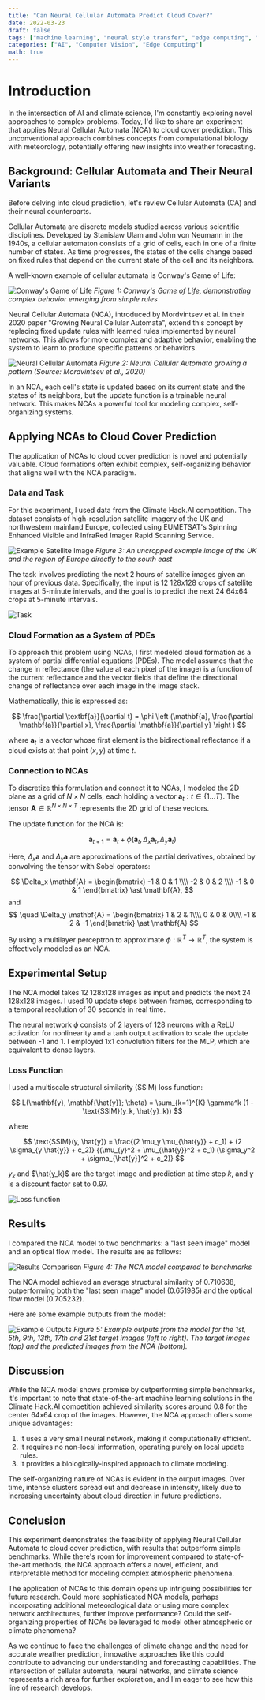 ```yaml
---
title: "Can Neural Cellular Automata Predict Cloud Cover?"
date: 2022-03-23
draft: false
tags: ["machine learning", "neural style transfer", "edge computing", "TPU", "ReCoNet"]
categories: ["AI", "Computer Vision", "Edge Computing"]
math: true
---
```



# Introduction

In the intersection of AI and climate science, I'm constantly exploring novel approaches to complex problems. Today, I'd like to share an experiment that applies Neural Cellular Automata (NCA) to cloud cover prediction. This unconventional approach combines concepts from computational biology with meteorology, potentially offering new insights into weather forecasting.

## Background: Cellular Automata and Their Neural Variants

Before delving into cloud prediction, let's review Cellular Automata (CA) and their neural counterparts.

Cellular Automata are discrete models studied across various scientific disciplines. Developed by Stanislaw Ulam and John von Neumann in the 1940s, a cellular automaton consists of a grid of cells, each in one of a finite number of states. As time progresses, the states of the cells change based on fixed rules that depend on the current state of the cell and its neighbors.

A well-known example of cellular automata is Conway's Game of Life:

![Conway's Game of Life](figures/glider_gun.gif#small)
*Figure 1: Conway's Game of Life, demonstrating complex behavior emerging from simple rules*

Neural Cellular Automata (NCA), introduced by Mordvintsev et al. in their 2020 paper "Growing Neural Cellular Automata", extend this concept by replacing fixed update rules with learned rules implemented by neural networks. This allows for more complex and adaptive behavior, enabling the system to learn to produce specific patterns or behaviors.

![Neural Cellular Automata](figures/nca.svg)
*Figure 2: Neural Cellular Automata growing a pattern (Source: Mordvintsev et al., 2020)*

In an NCA, each cell's state is updated based on its current state and the states of its neighbors, but the update function is a trainable neural network. This makes NCAs a powerful tool for modeling complex, self-organizing systems.

## Applying NCAs to Cloud Cover Prediction

The application of NCAs to cloud cover prediction is novel and potentially valuable. Cloud formations often exhibit complex, self-organizing behavior that aligns well with the NCA paradigm.

### Data and Task

For this experiment, I used data from the Climate Hack.AI competition. The dataset consists of high-resolution satellite imagery of the UK and northwestern mainland Europe, collected using EUMETSAT's Spinning Enhanced Visible and InfraRed Imager Rapid Scanning Service.

![Example Satellite Image](figures/example_image.png)
*Figure 3: An uncropped example image of the UK and the region of Europe directly to the south east*

The task involves predicting the next 2 hours of satellite images given an hour of previous data. Specifically, the input is 12 128x128 crops of satellite images at 5-minute intervals, and the goal is to predict the next 24 64x64 crops at 5-minute intervals.

![Task](figures/crops.png)

### Cloud Formation as a System of PDEs

To approach this problem using NCAs, I first modeled cloud formation as a system of partial differential equations (PDEs). The model assumes that the change in reflectance (the value at each pixel of the image) is a function of the current reflectance and the vector fields that define the directional change of reflectance over each image in the image stack.

Mathematically, this is expressed as:

$$
\frac{\partial \textbf{a}}{\partial t} = \phi \left (\mathbf{a}, \frac{\partial \mathbf{a}}{\partial x},  \frac{\partial \mathbf{a}}{\partial y} \right )
$$

where $\mathbf{a}_t$ is a vector whose first element is the bidirectional reflectance if a cloud exists at that point $(x, y)$ at time $t$.

### Connection to NCAs

To discretize this formulation and connect it to NCAs, I modeled the 2D plane as a grid of $N \times N$ cells, each holding a vector $\mathbf{a}_t : t \in \{1\ldots T\}$. The tensor $\mathbf{A} \in \mathbb{R}^{N \times N \times T}$ represents the 2D grid of these vectors.

The update function for the NCA is:

$$
\mathbf{a}_{t+1} = \mathbf{a}_t + \phi(\mathbf{a}_t, \Delta_x \mathbf{a}_t, \Delta_y \mathbf{a}_t)
$$

Here, $\Delta_x \mathbf{a}$ and $\Delta_y \mathbf{a}$ are approximations of the partial derivatives, obtained by convolving the tensor with Sobel operators:

$$
\Delta_x \mathbf{A} = \begin{bmatrix}
-1 & 0 & 1 \\\\
-2 & 0 & 2 \\\\
-1 & 0 & 1
\end{bmatrix} 
\ast \mathbf{A},
$$
and
$$
\quad
\Delta_y \mathbf{A} = \begin{bmatrix}
1 & 2 & 1\\\\
0 & 0 & 0\\\\
-1 & -2 & -1
\end{bmatrix} 
\ast \mathbf{A}
$$

By using a multilayer perceptron to approximate $\phi : \mathbb{R}^T \rightarrow \mathbb{R}^T$, the system is effectively modeled as an NCA.

## Experimental Setup

The NCA model takes 12 128x128 images as input and predicts the next 24 128x128 images. I used 10 update steps between frames, corresponding to a temporal resolution of 30 seconds in real time.

The neural network $\phi$ consists of 2 layers of 128 neurons with a ReLU activation for nonlinearity and a tanh output activation to scale the update between -1 and 1. I employed 1x1 convolution filters for the MLP, which are equivalent to dense layers.

### Loss Function

I used a multiscale structural similarity (SSIM) loss function:

$$
L(\mathbf{y}, \mathbf{\hat{y}}; \theta) = \sum_{k=1}^{K} \gamma^k (1 - \text{SSIM}(y_k, \hat{y}_k))
$$

where

$$
\text{SSIM}(y, \hat{y}) = \frac{(2 \mu_y \mu_{\hat{y}} + c_1) + (2 \sigma_{y \hat{y}} + c_2)} {(\mu_{y}^2 + \mu_{\hat{y}}^2 + c_1) (\sigma_y^2 + \sigma_{\hat{y}}^2 + c_2)}
$$

$y_k$ and $\hat{y_k}$ are the target image and prediction at time step $k$, and $\gamma$ is a discount factor set to 0.97.

![Loss function](figures/loss.png)

## Results

I compared the NCA model to two benchmarks: a "last seen image" model and an optical flow model. The results are as follows:

![Results Comparison](figures/results.png)
*Figure 4: The NCA model compared to benchmarks*

The NCA model achieved an average structural similarity of 0.710638, outperforming both the "last seen image" model (0.651985) and the optical flow model (0.705232).

Here are some example outputs from the model:

![Example Outputs](figures/nca_out.png)
*Figure 5: Example outputs from the model for the 1st, 5th, 9th, 13th, 17th and 21st target images (left to right). The target images (top) and the predicted images from the NCA (bottom).*

## Discussion

While the NCA model shows promise by outperforming simple benchmarks, it's important to note that state-of-the-art machine learning solutions in the Climate Hack.AI competition achieved similarity scores around 0.8 for the center 64x64 crop of the images. However, the NCA approach offers some unique advantages:

1. It uses a very small neural network, making it computationally efficient.
2. It requires no non-local information, operating purely on local update rules.
3. It provides a biologically-inspired approach to climate modeling.

The self-organizing nature of NCAs is evident in the output images. Over time, intense clusters spread out and decrease in intensity, likely due to increasing uncertainty about cloud direction in future predictions.

## Conclusion

This experiment demonstrates the feasibility of applying Neural Cellular Automata to cloud cover prediction, with results that outperform simple benchmarks. While there's room for improvement compared to state-of-the-art methods, the NCA approach offers a novel, efficient, and interpretable method for modeling complex atmospheric phenomena.

The application of NCAs to this domain opens up intriguing possibilities for future research. Could more sophisticated NCA models, perhaps incorporating additional meteorological data or using more complex network architectures, further improve performance? Could the self-organizing properties of NCAs be leveraged to model other atmospheric or climate phenomena?

As we continue to face the challenges of climate change and the need for accurate weather prediction, innovative approaches like this could contribute to advancing our understanding and forecasting capabilities. The intersection of cellular automata, neural networks, and climate science represents a rich area for further exploration, and I'm eager to see how this line of research develops.
